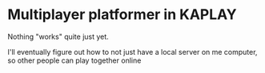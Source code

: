 # Multiplayer platformer in KAPLAY

Nothing "works" quite just yet.

I'll eventually figure out how to not just have a local server on me computer, so other people can play together online
